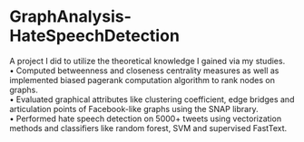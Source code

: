 # GraphAnalysis-HateSpeechDetection

A project I did to utilize the theoretical knowledge I gained via my studies.\
• Computed betweenness and closeness centrality measures as well as implemented biased pagerank computation algorithm to rank nodes on graphs.\
• Evaluated graphical attributes like clustering coefficient, edge bridges and articulation points of Facebook-like graphs using the SNAP library.\
• Performed hate speech detection on 5000+ tweets using vectorization methods and classifiers like random forest, SVM and supervised FastText.

